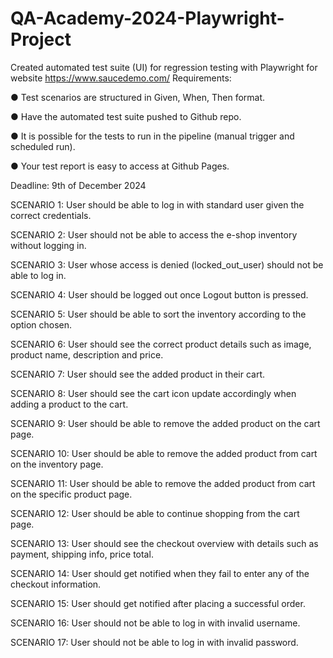 # QA-Academy-2024-Playwright-Project
Created automated test suite (UI) for regression testing with Playwright for website https://www.saucedemo.com/
Requirements:

●	Test scenarios are structured in Given, When, Then format.

●	Have the automated test suite pushed to Github repo.

●	It is possible for the tests to run in the pipeline (manual trigger and scheduled run).

●	Your test report is easy to access at Github Pages.

Deadline: 9th of December 2024

SCENARIO 1: User should be able to log in with standard user given the correct credentials.

SCENARIO 2: User should not be able to access the e-shop inventory without logging in.

SCENARIO 3: User whose access is denied (locked_out_user) should not be able to log in.

SCENARIO 4: User should be logged out once Logout button is pressed.

SCENARIO 5: User should be able to sort the inventory according to the option chosen.

SCENARIO 6: User should see the correct product details such as image, product name, description and price.

SCENARIO 7: User should see the added product in their cart.

SCENARIO 8: User should see the cart icon update accordingly when adding a product to the cart.

SCENARIO 9: User should be able to remove the added product on the cart page.

SCENARIO 10: User should be able to remove the added product from cart on the inventory page.

SCENARIO 11: User should be able to remove the added product from cart on the specific product page.

SCENARIO 12: User should be able to continue shopping from the cart page.

SCENARIO 13: User should see the checkout overview with details such as payment, shipping info, price total.

SCENARIO 14: User should get notified when they fail to enter any of the checkout information.

SCENARIO 15: User should get notified after placing a successful order.

SCENARIO 16: User should not be able to log in with invalid username.

SCENARIO 17: User should not be able to log in with invalid password.
